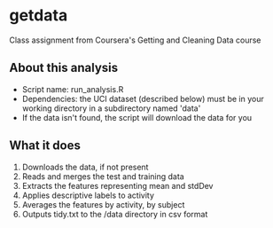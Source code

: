 # getdata
Class assignment from Coursera's Getting and Cleaning Data course

## About this analysis
* Script name: run_analysis.R
* Dependencies: the UCI dataset (described below) must be in your working directory in a subdirectory named 'data'
* If the data isn't found, the script will download the data for you

## What it does
 1. Downloads the data, if not present
 2. Reads and merges the test and training data
 3. Extracts the features representing mean and stdDev
 4. Applies descriptive labels to activity
 5. Averages the features by activity, by subject
 6. Outputs tidy.txt to the /data directory in csv format
